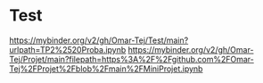 # Test
https://mybinder.org/v2/gh/Omar-Tej/Test/main?urlpath=TP2%2520Proba.ipynb
https://mybinder.org/v2/gh/Omar-Tej/Projet/main?filepath=https%3A%2F%2Fgithub.com%2FOmar-Tej%2FProjet%2Fblob%2Fmain%2FMiniProjet.ipynb
